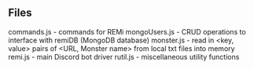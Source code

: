 ## Files
commands.js - commands for REMi
mongoUsers.js - CRUD operations to interface with remiDB (MongoDB database)
monster.js - read in <key, value> pairs of <URL, Monster name> from local txt files into memory
remi.js - main Discord bot driver
rutil.js - miscellaneous utility functions
